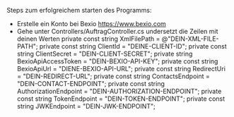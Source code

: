Steps zum erfolgreichem starten des Programms:
- Erstelle ein Konto bei Bexio https://www.bexio.com
- Gehe unter Controllers/AuftragController.cs
undersetzt die Zeilen mit deinen Werten
        private const string XmlFilePath = @"DEIN-XML-FILE-PATH";
        private const string ClientId = "DEINE-CLIENT-ID";
        private const string ClientSecret = "DEIN-CLIENT-SECRET";
        private string BexioApiAccessToken = "DEIN-BEXIO-API-KEY";
        private const string BexioApiUrl = "DIENE-BEXIO-API-URL";
        private const string RedirectUri = "DEIN-REDIRECT-URL";
        private const string ContactsEndpoint = "DEIN-CONTACT-ENDPOINT";
        private const string AuthorizationEndpoint = "DEIN-AUTHORIZATION-ENDPOINT";
        private const string TokenEndpoint = "DEIN-TOKEN-ENDPOINT";
        private const string JWKEndpoint = "DEIN-JWK-ENDPOINT";
